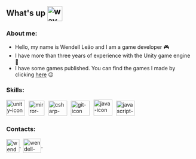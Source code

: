 ## What's up <img src="https://media.tenor.com/images/af1b615e4f90567a1328b7c320d3a601/tenor.gif" style="max-width:100%;" alt="wave-gif" height="40" width="40" align="center"></img>
### About me:

- Hello, my name is Wendell Leão and I am a game developer 🎮
- I have more than three years of experience with the Unity game engine 👾
- I have some games published. You can find the games I made by clicking [here](https://wendell-leao.itch.io/ "My Itch.io Page") 😉

### Skills:

<img src="https://www.svgrepo.com/show/331626/unity.svg" style="max-width:100%;" alt="unity-icon" height="42" width="50"></img>
&thinsp;
<img src="https://assetstorev1-prd-cdn.unity3d.com/key-image/7dd567c9-3a0c-4f4f-b0e2-ce038d1d65ec.png" style="max-width:100%;" alt="mirror-framework-icon" height="40" width="42"></img>
&thinsp;
<img src="https://cdn.jsdelivr.net/gh/devicons/devicon/icons/csharp/csharp-plain.svg" style="max-width:100%;" alt="csharp-icon" height="40" width="50"></img>
&thinsp;
<img src="https://cdn.jsdelivr.net/gh/devicons/devicon/icons/git/git-original.svg" style="max-width:100%;" alt="git-icon" height="40" width="50"></img>
&thinsp;
<img src="https://cdn.jsdelivr.net/gh/devicons/devicon/icons/java/java-original.svg" style="max-width:100%;" alt="java-icon" height="43" width="50"></img>
&thinsp;
<img src="https://cdn.jsdelivr.net/gh/devicons/devicon/icons/javascript/javascript-plain.svg" style="max-width:100%;" alt="javascript-icon" height="40" width="50"></img>
&thinsp;

### Contacts:

<a href="https://www.linkedin.com/in/wendell-leao/" target="_blank">
<img align="center" alt="wendell-linkedin" height="36" width="35" src="https://cdn-icons-png.flaticon.com/512/174/174857.png" style="max-width:100%;">
</a>
&thinsp;
<a href="https://www.facebook.com/wendell.leao.7/" target="_blank">
<img align="center" alt="wendell-facebook" height="38" width="48" src="https://cdn.jsdelivr.net/gh/devicons/devicon/icons/facebook/facebook-plain.svg" style="max-width:100%;">
</a>
&thinsp;
